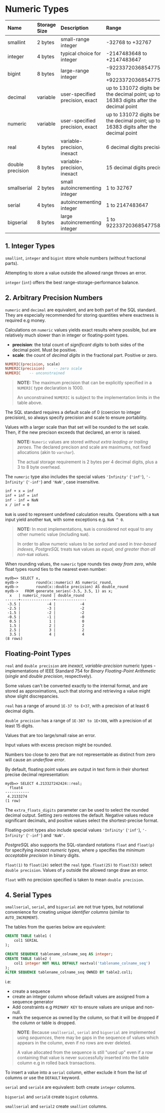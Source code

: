 # Numeric Types

| Name             | Storage Size   | Description                     | Range                                                                                    |
|:-----------------|:---------------|:--------------------------------|:-----------------------------------------------------------------------------------------|
| smallint         | 2 bytes        | small-range integer             | -32768 to +32767                                                                         |
| integer          | 4 bytes        | typical choice for integer      | -2147483648 to +2147483647                                                               |
| bigint           | 8 bytes        | large-range integer             | -9223372036854775808 to +9223372036854775807                                             |
| decimal          | variable       | user-specified precision, exact | up to 131072 digits before the decimal point; up to 16383 digits after the decimal point |
| numeric          | variable       | user-specified precision, exact | up to 131072 digits before the decimal point; up to 16383 digits after the decimal point |
| real             | 4 bytes        | variable-precision, inexact     | 6 decimal digits precision                                                               |
| double precision | 8 bytes        | variable-precision, inexact     | 15 decimal digits precision                                                              |
| smallserial      | 2 bytes        | small autoincrementing integer  | 1 to 32767                                                                               |
| serial           | 4 bytes        | autoincrementing integer        | 1 to 2147483647                                                                          |
| bigserial        | 8 bytes        | large autoincrementing integer  | 1 to 9223372036854775807                                                                 |

## 1. Integer Types

`smallint`, `integer` and `bigint` store whole numbers (without fractional parts).

Attempting to store a value outside the allowed range throws an error.

`integer` (`int`) offers the best range-storage-performance balance.

## 2. Arbitrary Precision Numbers

`numeric` and `decimal` are equivalent, and are both part of the SQL standard. They are especially recommended for storing quantities where exactness is required e.g money.

Calculations on `numeric` values yields exact results where possible, but are relatively much slower than in integer or floating-point types.

- **precision**: the total count of *significant digits* to both sides of the decimal point. Must be positive.
- **scale**: the count of *decimal digits* in the fractional part. Positive or zero.

```sql
NUMERIC(precision, scale)
NUMERIC(precision)    -- zero scale
NUMERIC    -- unconstrained
```

>**NOTE:** The maximum precision that can be explicitly specified in a `NUMERIC` type declaration is 1000.
>
>An unconstrained `NUMERIC` is subject to the implementation limits in the table above.

The SQL standard requires a default scale of 0 (coercion to integer precision), so always specify precision and scale to ensure portability.

Values with a larger scale than that set will be rounded to the set scale. Then, if the new precison exceeds that declared, an error is raised.

>**NOTE:** `Numeric` values are stored *without extra leading or trailing zeroes*. The declared precison and scale are maximums, not fixed allocations (akin to `varchar`).
>
>The actual storage requirement is 2 bytes per 4 decimal digits, plus a 3 to 8 byte overhead.

The `numeric` type also includes the special values `'Infinity'` (`'inf'`), `'-Infinity'` (`'-inf'`) and `'NaN'`, case insensitive.

```md
inf + x = inf
inf + inf = inf
inf - inf = NaN
x / inf = 0
```

`NaN` is used to represent undefined calculation results. Operations with a `NaN` input yield another `NaN`, with some exceptions e.g. `NaN ^ 0`.

>**NOTE:** In most implementations, `NaN` is considered not equal to any other numeric value (including `NaN`).
>
>In order to allow numeric values to be *sorted* and used in *tree-based indexes*, *PostgreSQL* treats `NaN` values as *equal, and greater than all non-`NaN` values*.

When rounding values, the `numeric` type rounds ties *away from zero*, while float types round ties to the nearest even number:

```psql
mydb=> SELECT x,
mydb->        round(x::numeric) AS numeric_round,
mydb->        round(x::double precision) AS double_round
mydb->   FROM generate_series(-3.5, 3.5, 1) as x;
  x   | numeric_round | double_round 
------+---------------+--------------
 -3.5 |            -4 |           -4
 -2.5 |            -3 |           -2
 -1.5 |            -2 |           -2
 -0.5 |            -1 |           -0
  0.5 |             1 |            0
  1.5 |             2 |            2
  2.5 |             3 |            2
  3.5 |             4 |            4
(8 rows)
```

## Floating-Point Types

`real` and `double precision` are *inexact, variable-precision* numeric types - implementations of IEEE Standard 754 for *Binary Floating-Point Arithmetic* (*single* and *double precision*, respectively).

Some values can't be converted exactly to the internal format, and are stored as approximations, such that storing and retrieving a value might show slight discrepancies.

`real` has a range of around `1E-37 to E+37`, with a precision of at least 6 decimal digits.

`double precision` has a range of `1E-307 to 1E+308`, with a precision of at least 15 digits.

Values that are too large/small raise an error.

Input values with excess precison might be rounded.

Numbers too close to zero that are not representable as distinct from zero will cause an *underflow error*.

By default, floating point values are output in text form in their shortest precise decimal representation:

```psql
mydb=> SELECT 4.213327242424::real;
  float4   
-----------
 4.2133274
(1 row)
```

The `extra_floats_digits` parameter can be used to select the rounded decimal output. Setting zero restores the default. Negative values reduce significant decimals, and positive values select the shortest-precise format.

Floating-point types also include special values `'Infinity'` (`'inf'`), `'-Infinity'` (`'-inf'`) and `'NaN'`.

*PostgreSQL* also supports the SQL-standard notations `float` and `float(p)` for specifying *inexact numeric types*, where `p` specifies the *minimum acceptable precision* in binary digits.

`float(1)` to `float(24)` select the `real` type. `float(25)` to `float(53)` select `double precision`. Values of `p` outside the allowed range draw an error.

`float` with no precision specified is taken to mean `double precision`.

## 4. Serial Types

`smallserial`, `serial`, and `bigserial` are not true types, but notational convenience for creating *unique identifier columns* (similar to `AUTO_INCREMENT`).

The tables from the queries below are equivalent:

```sql
CREATE TABLE table1 (
    col1 SERIAL
);

CREATE SEQUENCE tablename_colname_seq AS integer;
CREATE TABLE table2 (
    col1 integer NOT NULL DEFAULT nextval('tablename_colname_seq')
);
ALTER SEQUENCE tablename_colname_seq OWNED BY table2.col1;
```

i.e:

- create a sequence
- create an integer column whose default values are assigned from a sequence generator
- Add constraints e.g `PRIMARY KEY` to ensure values are unique and non-null.
- mark the sequence as owned by the column, so that it will be dropped if the column or table is dropped.

>**NOTE**: Because `smallserial`, `serial` and `bigserial` are implemented using *sequences*, there may be gaps in the sequence of values which appears in the column, even if no rows are ever deleted.
>
>A value allocated from the sequence is still "used up" even if a row containing that value is never successfully inserted into the table column e.g in rolled back transactions.

To insert a value into a `serial` column, either exclude it from the list of columns or use the `DEFAULT` keyword.

`serial` and `serial4` are equivalent: both create `integer` columns.

`bigserial` and `serial8` create `bigint` columns.

`smallserial` and `serial2` create `smallint` columns.

